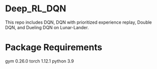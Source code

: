 # Deep_RL_DQN
This repo includes DQN, DQN with prioritized experience replay, Double DQN, and Dueling DQN on Lunar-Lander.

# Package Requirements
gym 0.26.0
torch 1.12.1
python 3.9
